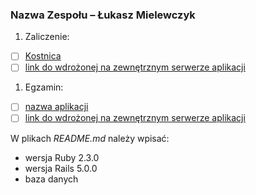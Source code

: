 ### Nazwa Zespołu – Łukasz Mielewczyk

1. Zaliczenie:
 - [ ] [Kostnica](https://github.com/romety2/asi_zal)
 - [ ] [link do wdrożonej na zewnętrznym serwerze aplikacji](/)
1. Egzamin:
 - [ ] [nazwa aplikacji](egzamin)
 - [ ] [link do wdrożonej na zewnętrznym serwerze aplikacji](/)

W plikach _README.md_ należy wpisać:

* wersja Ruby 2.3.0
* wersja Rails 5.0.0
* baza danych
